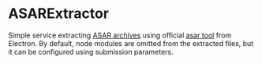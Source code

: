 # ASARExtractor

Simple service extracting [ASAR archives](https://www.electronjs.org/docs/latest/tutorial/asar-archives)
using official [asar tool](https://www.npmjs.com/package/@electron/asar) from Electron. By default, node modules
are omitted from the extracted files, but it can be configured using submission parameters.